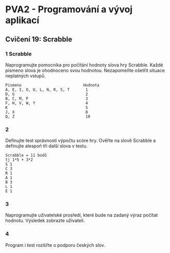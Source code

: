 # PVA2 - Programování a vývoj aplikací
## Cvičení 19: Scrabble


### 1 Scrabble
Naprogramujte pomocníka pro počítání hodnoty slova hry Scrabble. Každé písmeno slova je ohodnoceno svou hodnotou. Nezapomeňte ošetřit situace neplatných vstupů.

```
Písmeno                           Hodnota
A, E, I, O, U, L, N, R, S, T       1
D, G                               2
B, C, M, P                         3
F, H, V, W, Y                      4
K                                  5
J, X                               8
Q, Z                               10
```


### 2
Definujte test správnosti výpočtu scóre hry. Ověřte na slově Scrabble a definujte alespoň tři další slova v testu.

```
Scrabble = 11 bodů
tj 1*5 + 3*2
S 1
C 3
R 1
A 1
B 3
L 1
E 1
```

### 3
Naprogramujte uživatelské prosředí, které bude na zadaný výraz počítat hodnotu. Výsledek zobrazte uživateli. 

### 4
Program i test rozšiřte o podporu českých slov.
